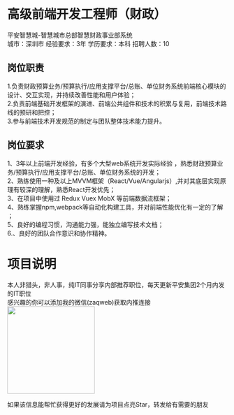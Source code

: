 # 高级前端开发工程师（财政）
平安智慧城-智慧城市总部智慧财政事业部系统  
城市：深圳市 经验要求：3年 学历要求：本科  招聘人数：10

## 岗位职责
1.负责财政预算业务/预算执行/应用支撑平台/总账、单位财务系统前端核心模块的设计、交互实现，并持续改善性能和用户体验；   
2.负责前端基础开发框架的演进、前端公共组件和技术的积累与复用，前端技术路线的预研和把控；   
3.参与前端技术开发规范的制定与团队整体技术能力提升。

## 岗位要求
1、3年以上前端开发经验，有多个大型web系统开发实际经验 ，熟悉财政预算业务/预算执行/应用支撑平台/总账、单位财务系统的开发；   
2、熟练使用一种及以上MVVM框架（React/Vue/Angularjs）,并对其底层实现原理有较深的理解，熟悉React开发优先；   
3、在项目中使用过 Redux Vuex MobX 等前端数据流框架；    
4、熟练掌握npm,webpack等自动化构建工具，并对前端性能优化有一定的了解 ；   
5、良好的编程习惯，沟通能力强，能独立编写技术文档；   
6.、良好的团队合作意识和协作精神。

# 项目说明

本人非猎头，非人事，纯IT同事分享内部推荐职位，每天更新平安集团2个月内发的IT职位  
感兴趣的你可以添加我的微信(zaqweb)获取内推连接  
<img src="https://github.com/zaqweb/PA-IT-JOBS/blob/master/WechatICode.jpeg"  height="200" width="200">

如果该信息能帮忙获得更好的发展请为项目点亮Star，转发给有需要的朋友




